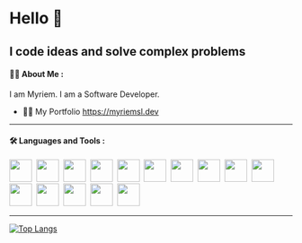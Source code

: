 # Hello 👋 
## I code ideas and solve complex problems

#### :woman_technologist: About Me :
I am Myriem.
I am a Software Developer.
- 🙋‍♂️ My Portfolio https://myriemsl.dev

<!-- 
🔭 - I’m currently working on MERN Stack Projects.
- 🙋‍♂️ My Portfolio https://myriemsl.dev
- :mailbox:How to contact me: contact@myriemsl.dev
-->


---

#### :hammer_and_wrench: Languages and Tools :

<div>
<img src="https://cdn.jsdelivr.net/gh/devicons/devicon/icons/javascript/javascript-original.svg" width="40" height="40"/>&nbsp;
<img src="https://cdn.jsdelivr.net/gh/devicons/devicon/icons/nodejs/nodejs-original.svg" width="40" height="40"/>&nbsp;
<img src="https://cdn.jsdelivr.net/gh/devicons/devicon/icons/express/express-original.svg" width="40" height="40"/>&nbsp;
<img src="https://cdn.jsdelivr.net/gh/devicons/devicon/icons/mongodb/mongodb-original.svg" width="40" height="40"/>&nbsp;
<img src="https://cdn.jsdelivr.net/gh/devicons/devicon/icons/mysql/mysql-original.svg" width="40" height="40"/>&nbsp;
<img src="https://cdn.jsdelivr.net/gh/devicons/devicon/icons/react/react-original-wordmark.svg" width="40" height="40"/>&nbsp;
<img src="https://cdn.jsdelivr.net/gh/devicons/devicon/icons/redux/redux-original.svg" width="40" height="40"/>&nbsp;
<img src="https://cdn.jsdelivr.net/gh/devicons/devicon/icons/bootstrap/bootstrap-original.svg" width="40" height="40"/>&nbsp;
<img src="https://cdn.jsdelivr.net/gh/devicons/devicon/icons/html5/html5-original.svg" width="40" height="40"/>&nbsp;
<img src="https://cdn.jsdelivr.net/gh/devicons/devicon/icons/css3/css3-original.svg" width="40" height="40"/>&nbsp;
<img src="https://cdn.jsdelivr.net/gh/devicons/devicon/icons/git/git-original.svg" width="40" height="40"/>&nbsp;
<img src="https://cdn.jsdelivr.net/gh/devicons/devicon/icons/googlecloud/googlecloud-original.svg" width="40" height="40"/>&nbsp;
<img src="https://cdn.jsdelivr.net/gh/devicons/devicon/icons/python/python-original.svg" width="40" height="40"/>&nbsp;
<img src="https://cdn.jsdelivr.net/gh/devicons/devicon/icons/kotlin/kotlin-original.svg" width="40" height="40"/>&nbsp;
<img src="https://cdn.jsdelivr.net/gh/devicons/devicon/icons/android/android-original.svg" width="40" height="40"/>&nbsp;
</div>

---
[![Top Langs](https://github-readme-stats.vercel.app/api/top-langs/?username=myriemsl&layout=compact)](https://github.com/anuraghazra/github-readme-stats)


